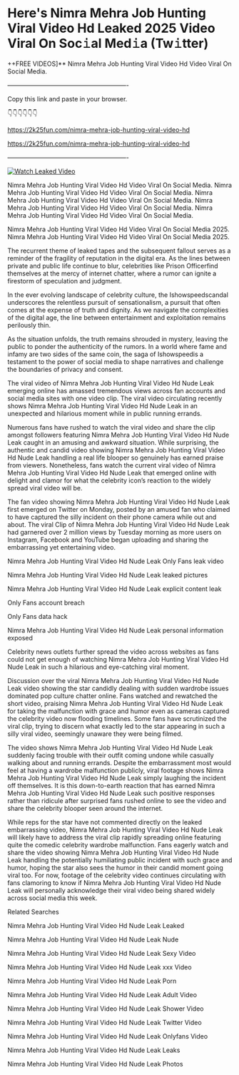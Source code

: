 # Here's Nimra Mehra Job Hunting Viral Video Hd Leaked 2025 Video Viral On Soc𝚒al Med𝚒a (Tw𝚒tter)

++FREE VIDEOS]** Nimra Mehra Job Hunting Viral Video Hd Video Viral On Social Media.

———————————————————-

Copy this link and paste in your browser.

👇👇👇👇👇👇

https://2k25fun.com/nimra-mehra-job-hunting-viral-video-hd

https://2k25fun.com/nimra-mehra-job-hunting-viral-video-hd

———————————————————-

[![Watch Leaked Video](https://miro.medium.com/v2/resize:fit:828/format:webp/1*cilzJN44JGOrTw9NJCrNHA.gif "Watch Leaked Video")](https://2k25fun.com/nimra-mehra-job-hunting-viral-video-hd)

Nimra Mehra Job Hunting Viral Video Hd Video Viral On Social Media. Nimra Mehra Job Hunting Viral Video Hd Video Viral On Social Media. Nimra Mehra Job Hunting Viral Video Hd Video Viral On Social Media. Nimra Mehra Job Hunting Viral Video Hd Video Viral On Social Media. Nimra Mehra Job Hunting Viral Video Hd Video Viral On Social Media.

Nimra Mehra Job Hunting Viral Video Hd Video Viral On Social Media 2025. Nimra Mehra Job Hunting Viral Video Hd Video Viral On Social Media 2025.

The recurrent theme of leaked tapes and the subsequent fallout serves as a reminder of the fragility of reputation in the digital era. As the lines between private and public life continue to blur, celebrities like Prison Officerfind themselves at the mercy of internet chatter, where a rumor can ignite a firestorm of speculation and judgment.

In the ever evolving landscape of celebrity culture, the Ishowspeedscandal underscores the relentless pursuit of sensationalism, a pursuit that often comes at the expense of truth and dignity. As we navigate the complexities of the digital age, the line between entertainment and exploitation remains perilously thin.

As the situation unfolds, the truth remains shrouded in mystery, leaving the public to ponder the authenticity of the rumors. In a world where fame and infamy are two sides of the same coin, the saga of Ishowspeedis a testament to the power of social media to shape narratives and challenge the boundaries of privacy and consent.

The viral video of Nimra Mehra Job Hunting Viral Video Hd Nude Leak emerging online has amassed tremendous views across fan accounts and social media sites with one video clip. The viral video circulating recently shows Nimra Mehra Job Hunting Viral Video Hd Nude Leak in an unexpected and hilarious moment while in public running errands.

Numerous fans have rushed to watch the viral video and share the clip amongst followers featuring Nimra Mehra Job Hunting Viral Video Hd Nude Leak caught in an amusing and awkward situation. While surprising, the authentic and candid video showing Nimra Mehra Job Hunting Viral Video Hd Nude Leak handling a real life blooper so genuinely has earned praise from viewers. Nonetheless, fans watch the current viral video of Nimra Mehra Job Hunting Viral Video Hd Nude Leak that emerged online with delight and clamor for what the celebrity icon’s reaction to the widely spread viral video will be.

The fan video showing Nimra Mehra Job Hunting Viral Video Hd Nude Leak first emerged on Twitter on Monday, posted by an amused fan who claimed to have captured the silly incident on their phone camera while out and about. The viral Clip of Nimra Mehra Job Hunting Viral Video Hd Nude Leak had garnered over 2 million views by Tuesday morning as more users on Instagram, Facebook and YouTube began uploading and sharing the embarrassing yet entertaining video.

Nimra Mehra Job Hunting Viral Video Hd Nude Leak Only Fans leak video

Nimra Mehra Job Hunting Viral Video Hd Nude Leak leaked pictures

Nimra Mehra Job Hunting Viral Video Hd Nude Leak explicit content leak

Only Fans account breach

Only Fans data hack

Nimra Mehra Job Hunting Viral Video Hd Nude Leak personal information exposed

Celebrity news outlets further spread the video across websites as fans could not get enough of watching Nimra Mehra Job Hunting Viral Video Hd Nude Leak in such a hilarious and eye-catching viral moment.

Discussion over the viral Nimra Mehra Job Hunting Viral Video Hd Nude Leak video showing the star candidly dealing with sudden wardrobe issues dominated pop culture chatter online. Fans watched and rewatched the short video, praising Nimra Mehra Job Hunting Viral Video Hd Nude Leak for taking the malfunction with grace and humor even as cameras captured the celebrity video now flooding timelines. Some fans have scrutinized the viral clip, trying to discern what exactly led to the star appearing in such a silly viral video, seemingly unaware they were being filmed.

The video shows Nimra Mehra Job Hunting Viral Video Hd Nude Leak suddenly facing trouble with their outfit coming undone while casually walking about and running errands. Despite the embarrassment most would feel at having a wardrobe malfunction publicly, viral footage shows Nimra Mehra Job Hunting Viral Video Hd Nude Leak simply laughing the incident off themselves. It is this down-to-earth reaction that has earned Nimra Mehra Job Hunting Viral Video Hd Nude Leak such positive responses rather than ridicule after surprised fans rushed online to see the video and share the celebrity blooper seen around the internet.

While reps for the star have not commented directly on the leaked embarrassing video, Nimra Mehra Job Hunting Viral Video Hd Nude Leak will likely have to address the viral clip rapidly spreading online featuring quite the comedic celebrity wardrobe malfunction. Fans eagerly watch and share the video showing Nimra Mehra Job Hunting Viral Video Hd Nude Leak handling the potentially humiliating public incident with such grace and humor, hoping the star also sees the humor in their candid moment going viral too. For now, footage of the celebrity video continues circulating with fans clamoring to know if Nimra Mehra Job Hunting Viral Video Hd Nude Leak will personally acknowledge their viral video being shared widely across social media this week.

Related Searches

Nimra Mehra Job Hunting Viral Video Hd Nude Leak Leaked

Nimra Mehra Job Hunting Viral Video Hd Nude Leak Nude

Nimra Mehra Job Hunting Viral Video Hd Nude Leak Sexy Video

Nimra Mehra Job Hunting Viral Video Hd Nude Leak xxx Video

Nimra Mehra Job Hunting Viral Video Hd Nude Leak Porn

Nimra Mehra Job Hunting Viral Video Hd Nude Leak Adult Video

Nimra Mehra Job Hunting Viral Video Hd Nude Leak Shower Video

Nimra Mehra Job Hunting Viral Video Hd Nude Leak Twitter Video

Nimra Mehra Job Hunting Viral Video Hd Nude Leak Onlyfans Video

Nimra Mehra Job Hunting Viral Video Hd Nude Leak Leaks

Nimra Mehra Job Hunting Viral Video Hd Nude Leak Photos